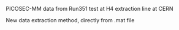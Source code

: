 PICOSEC-MM data from Run351 test at H4 extraction line at CERN

New data extraction method, directly from .mat file